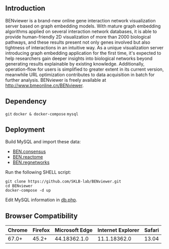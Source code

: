 ## Introduction
BENviewer is a brand-new online gene interaction network visualization server based on graph embedding models. With mature graph embedding algorithms applied on several interaction network databases, it is able to provide human-friendly 2D visualization of more than 2000 biological pathways, and these results present not only genes involved but also tightness of interactions in an intuitive way. As a unique visualization server introducing graph embedding application for the first time, it's expected to help researchers gain deeper insights into biological networks beyond generating results explainable by existing knowledge. Additionally, operation-flow for users is simplified to greater extent in its current version, meanwhile URL optimization contributes to data acquisition in batch for further analysis. BENviewer is freely available at http://www.bmeonline.cn/BENviewer.
## Dependency
`git` `docker & docker-compose` `mysql`
## Deployment
Build MySQL and import these data:
- [BEN.consensus](https://github.com/SKLB-lab/BENviewer/blob/data/BEN_consensus.sql.gz?raw=true)
- [BEN.reactome](https://github.com/SKLB-lab/BENviewer/blob/data/BEN_reactome.sql.gz?raw=true)
- [BEN.regnetworks](https://github.com/SKLB-lab/BENviewer/blob/data/BEN_regnetworks.sql.gz?raw=true)

Run the following SHELL script:
```shell
git clone https://github.com/SKLB-lab/BENviewer.git
cd BENviewer
docker-compose -d up
```
Edit MySQL information in [db.php](./web/db.php).
## Browser Compatibility
| Chrome | Firefox | Microsoft Edge | Internet Explorer | Safari |
| ------ | ------- | -------------- | ----------------- | ------ |
| 67.0+  | 45.2+   | 44.18362.1.0   | 11.1.18362.0      | 13.04  |
